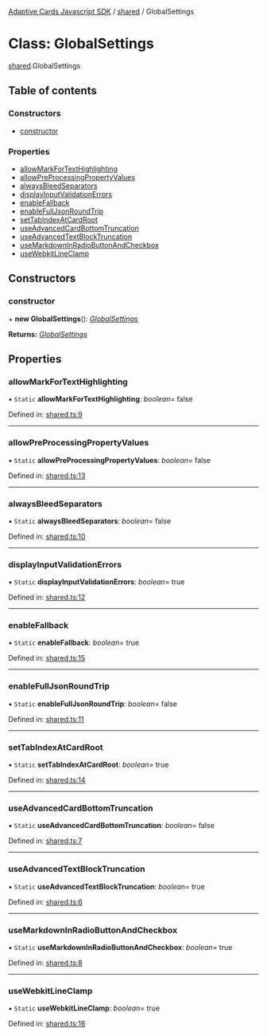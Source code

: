 [Adaptive Cards Javascript SDK](../README.md) / [shared](../modules/shared.md) / GlobalSettings

# Class: GlobalSettings

[shared](../modules/shared.md).GlobalSettings

## Table of contents

### Constructors

- [constructor](shared.globalsettings.md#constructor)

### Properties

- [allowMarkForTextHighlighting](shared.globalsettings.md#allowmarkfortexthighlighting)
- [allowPreProcessingPropertyValues](shared.globalsettings.md#allowpreprocessingpropertyvalues)
- [alwaysBleedSeparators](shared.globalsettings.md#alwaysbleedseparators)
- [displayInputValidationErrors](shared.globalsettings.md#displayinputvalidationerrors)
- [enableFallback](shared.globalsettings.md#enablefallback)
- [enableFullJsonRoundTrip](shared.globalsettings.md#enablefulljsonroundtrip)
- [setTabIndexAtCardRoot](shared.globalsettings.md#settabindexatcardroot)
- [useAdvancedCardBottomTruncation](shared.globalsettings.md#useadvancedcardbottomtruncation)
- [useAdvancedTextBlockTruncation](shared.globalsettings.md#useadvancedtextblocktruncation)
- [useMarkdownInRadioButtonAndCheckbox](shared.globalsettings.md#usemarkdowninradiobuttonandcheckbox)
- [useWebkitLineClamp](shared.globalsettings.md#usewebkitlineclamp)

## Constructors

### constructor

\+ **new GlobalSettings**(): [*GlobalSettings*](shared.globalsettings.md)

**Returns:** [*GlobalSettings*](shared.globalsettings.md)

## Properties

### allowMarkForTextHighlighting

▪ `Static` **allowMarkForTextHighlighting**: *boolean*= false

Defined in: [shared.ts:9](https://github.com/microsoft/AdaptiveCards/blob/0938a1f10/source/nodejs/adaptivecards/src/shared.ts#L9)

___

### allowPreProcessingPropertyValues

▪ `Static` **allowPreProcessingPropertyValues**: *boolean*= false

Defined in: [shared.ts:13](https://github.com/microsoft/AdaptiveCards/blob/0938a1f10/source/nodejs/adaptivecards/src/shared.ts#L13)

___

### alwaysBleedSeparators

▪ `Static` **alwaysBleedSeparators**: *boolean*= false

Defined in: [shared.ts:10](https://github.com/microsoft/AdaptiveCards/blob/0938a1f10/source/nodejs/adaptivecards/src/shared.ts#L10)

___

### displayInputValidationErrors

▪ `Static` **displayInputValidationErrors**: *boolean*= true

Defined in: [shared.ts:12](https://github.com/microsoft/AdaptiveCards/blob/0938a1f10/source/nodejs/adaptivecards/src/shared.ts#L12)

___

### enableFallback

▪ `Static` **enableFallback**: *boolean*= true

Defined in: [shared.ts:15](https://github.com/microsoft/AdaptiveCards/blob/0938a1f10/source/nodejs/adaptivecards/src/shared.ts#L15)

___

### enableFullJsonRoundTrip

▪ `Static` **enableFullJsonRoundTrip**: *boolean*= false

Defined in: [shared.ts:11](https://github.com/microsoft/AdaptiveCards/blob/0938a1f10/source/nodejs/adaptivecards/src/shared.ts#L11)

___

### setTabIndexAtCardRoot

▪ `Static` **setTabIndexAtCardRoot**: *boolean*= true

Defined in: [shared.ts:14](https://github.com/microsoft/AdaptiveCards/blob/0938a1f10/source/nodejs/adaptivecards/src/shared.ts#L14)

___

### useAdvancedCardBottomTruncation

▪ `Static` **useAdvancedCardBottomTruncation**: *boolean*= false

Defined in: [shared.ts:7](https://github.com/microsoft/AdaptiveCards/blob/0938a1f10/source/nodejs/adaptivecards/src/shared.ts#L7)

___

### useAdvancedTextBlockTruncation

▪ `Static` **useAdvancedTextBlockTruncation**: *boolean*= true

Defined in: [shared.ts:6](https://github.com/microsoft/AdaptiveCards/blob/0938a1f10/source/nodejs/adaptivecards/src/shared.ts#L6)

___

### useMarkdownInRadioButtonAndCheckbox

▪ `Static` **useMarkdownInRadioButtonAndCheckbox**: *boolean*= true

Defined in: [shared.ts:8](https://github.com/microsoft/AdaptiveCards/blob/0938a1f10/source/nodejs/adaptivecards/src/shared.ts#L8)

___

### useWebkitLineClamp

▪ `Static` **useWebkitLineClamp**: *boolean*= true

Defined in: [shared.ts:16](https://github.com/microsoft/AdaptiveCards/blob/0938a1f10/source/nodejs/adaptivecards/src/shared.ts#L16)
